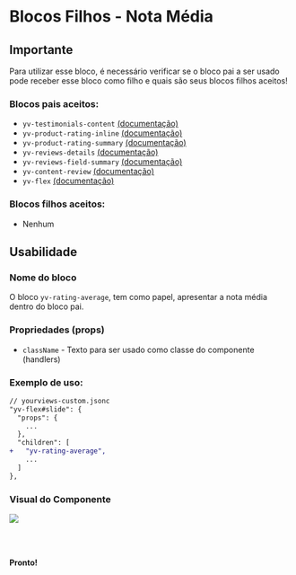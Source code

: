 # Blocos Filhos - Nota Média

## Importante

Para utilizar esse bloco, é necessário verificar se o bloco pai a ser usado pode receber esse bloco como filho e quais são seus blocos filhos aceitos!

### Blocos pais aceitos:

 - `yv-testimonials-content` [(documentação)](https://github.com/yourviewsbyhiplatform/documentacoes/blob/master/Blocos%20Filhos%20-%20Conte%C3%BAdo%20Testemunhos.md)
 - `yv-product-rating-inline` [(documentação)](https://github.com/yourviewsbyhiplatform/documentacoes/blob/master/Instala%C3%A7%C3%A3o%20personaliz%C3%A1vel%20-%20Bloco%20das%20estrelas%20de%20prateleira.md)
 - `yv-product-rating-summary` [(documentação)](https://github.com/yourviewsbyhiplatform/documentacoes/blob/master/Instala%C3%A7%C3%A3o%20personaliz%C3%A1vel%20-%20Bloco%20das%20estrelas%20de%20ancoragem.md)
 - `yv-reviews-details` [(documentação)](https://github.com/yourviewsbyhiplatform/documentacoes/blob/master/Blocos%20Filhos%20-%20Detalhes%20das%20avalia%C3%A7%C3%B5es.md)
 - `yv-reviews-field-summary` [(documentação)](https://github.com/yourviewsbyhiplatform/documentacoes/blob/master/Blocos%20Filhos%20-%20Sum%C3%A1rio%20de%20campos.md)
 - `yv-content-review` [(documentação)](https://github.com/yourviewsbyhiplatform/documentacoes/blob/master/Blocos%20Filhos%20-%20Conte%C3%BAdo%20Interno%20das%20avalia%C3%A7%C3%B5es.md)
 - `yv-flex` [(documentação)](https://github.com/yourviewsbyhiplatform/documentacoes/blob/master/Blocos%20Filhos%20-%20Flex%20Box.md)

### Blocos filhos aceitos:

- Nenhum
 
## Usabilidade

### Nome do bloco

O bloco `yv-rating-average`, tem como papel, apresentar a nota média dentro do bloco pai.

### Propriedades (props)

 - `className` - Texto para ser usado como classe do componente (handlers)

### Exemplo de uso:

```diff
// yourviews-custom.jsonc
"yv-flex#slide": {
  "props": {
    ...
  },
  "children": [
+   "yv-rating-average",
    ...
  ]
},
```

### Visual do Componente
![](https://i.imgur.com/FjBWnct.png)

<br>
<br>

**Pronto!**

<!--stackedit_data:
eyJoaXN0b3J5IjpbLTEyNTcwODMxMzFdfQ==
-->
